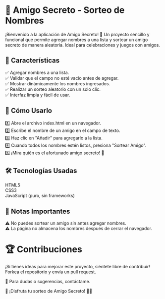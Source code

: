 # 🎁 Amigo Secreto - Sorteo de Nombres
¡Bienvenido a la aplicación de Amigo Secreto! 🎉 Un proyecto sencillo y funcional que permite agregar nombres a una lista y sortear un amigo secreto de manera aleatoria. Ideal para celebraciones y juegos con amigos.

## 🚀 Características
✅ Agregar nombres a una lista.  
✅ Validar que el campo no esté vacío antes de agregar.  
✅ Mostrar dinámicamente los nombres ingresados.  
✅ Realizar un sorteo aleatorio con un solo clic.  
✅ Interfaz limpia y fácil de usar.  

## 🔧 Cómo Usarlo
1️⃣ Abre el archivo index.html en un navegador.  
2️⃣ Escribe el nombre de un amigo en el campo de texto.  
3️⃣ Haz clic en "Añadir" para agregarlo a la lista.  
4️⃣ Cuando todos los nombres estén listos, presiona "Sortear Amigo".  
5️⃣ ¡Mira quién es el afortunado amigo secreto! 🎊  

## 🛠️ Tecnologías Usadas
HTML5  
CSS3  
JavaScript (puro, sin frameworks)  

## 📌 Notas Importantes
⚠️ No puedes sortear un amigo sin antes agregar nombres.  
⚠️ La página no almacena los nombres después de cerrar el navegador.  

# 🏆 Contribuciones
¡Si tienes ideas para mejorar este proyecto, siéntete libre de contribuir! Forkea el repositorio y envía un pull request.

📧 Para dudas o sugerencias, contáctame.

🔗 ¡Disfruta tu sorteo de Amigo Secreto! 🎁🎉
